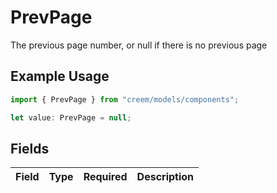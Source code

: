 # PrevPage

The previous page number, or null if there is no previous page

## Example Usage

```typescript
import { PrevPage } from "creem/models/components";

let value: PrevPage = null;
```

## Fields

| Field       | Type        | Required    | Description |
| ----------- | ----------- | ----------- | ----------- |